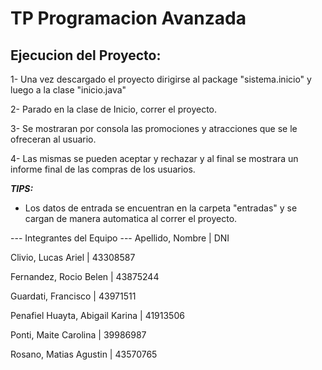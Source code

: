 # TP Programacion Avanzada

## Ejecucion del Proyecto:

1- Una vez descargado el proyecto dirigirse al package "sistema.inicio" y luego a la clase "inicio.java"

2- Parado en la clase de Inicio, correr el proyecto.

3- Se mostraran por consola las promociones y atracciones que se le ofreceran al usuario.

4- Las mismas se pueden aceptar y rechazar y al final se mostrara un informe final de las compras de los usuarios.

_***TIPS:***_

- Los datos de entrada se encuentran en la carpeta "entradas" y se cargan de manera automatica al correr el proyecto.

--- Integrantes del Equipo ---
Apellido, Nombre | DNI

Clivio, Lucas Ariel | 43308587

Fernandez, Rocio Belen | 43875244

Guardati, Francisco | 43971511

Penafiel Huayta, Abigail Karina | 41913506

Ponti, Maite Carolina | 39986987

Rosano, Matias Agustin | 43570765
